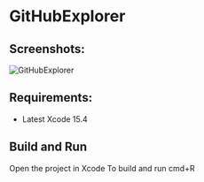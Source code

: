 # GitHubExplorer
## Screenshots:
![GitHubExplorer](https://github.com/user-attachments/assets/ca0455af-7bb3-4e66-a554-7fbbab6aebe2)

## Requirements:
- Latest Xcode 15.4

## Build and Run
Open the project in Xcode
To build and run cmd+R



 

